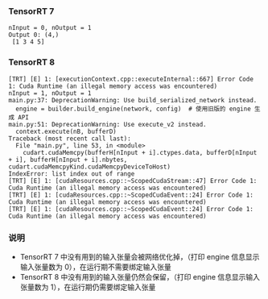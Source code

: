### TensorRT 7
```
nInput = 0, nOutput = 1
Output 0: (4,) 
 [1 3 4 5]
```

### TensorRT 8
```
[TRT] [E] 1: [executionContext.cpp::executeInternal::667] Error Code 1: Cuda Runtime (an illegal memory access was encountered)
nInput = 1, nOutput = 1
main.py:37: DeprecationWarning: Use build_serialized_network instead.
  engine = builder.build_engine(network, config)  # 使用旧版的 engine 生成 API
main.py:51: DeprecationWarning: Use execute_v2 instead.
  context.execute(nB, bufferD)
Traceback (most recent call last):
  File "main.py", line 53, in <module>
    cudart.cudaMemcpy(bufferH[nInput + i].ctypes.data, bufferD[nInput + i], bufferH[nInput + i].nbytes, cudart.cudaMemcpyKind.cudaMemcpyDeviceToHost)
IndexError: list index out of range
[TRT] [E] 1: [cudaResources.cpp::~ScopedCudaStream::47] Error Code 1: Cuda Runtime (an illegal memory access was encountered)
[TRT] [E] 1: [cudaResources.cpp::~ScopedCudaEvent::24] Error Code 1: Cuda Runtime (an illegal memory access was encountered)
[TRT] [E] 1: [cudaResources.cpp::~ScopedCudaEvent::24] Error Code 1: Cuda Runtime (an illegal memory access was encountered)
```

### 说明
+ TensorRT 7 中没有用到的输入张量会被网络优化掉，（打印 engine 信息显示输入张量数为 0），在运行期不需要绑定输入张量
+ TensorRT 8 中没有用到的输入张量仍然会保留，（打印 engine 信息显示输入张量数为 1），在运行期仍需要绑定输入张量

